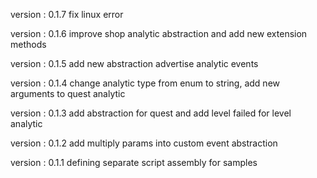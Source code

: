   version : 0.1.7
  fix linux error

  version : 0.1.6
  improve shop analytic abstraction and add new extension methods

  version : 0.1.5
  add new abstraction advertise analytic events

  version : 0.1.4
  change analytic type from enum to string, add new arguments to quest analytic

  version : 0.1.3
  add abstraction for quest and add level failed for level analytic

  version : 0.1.2
  add multiply params into custom event abstraction

  version : 0.1.1
  defining separate script assembly for samples